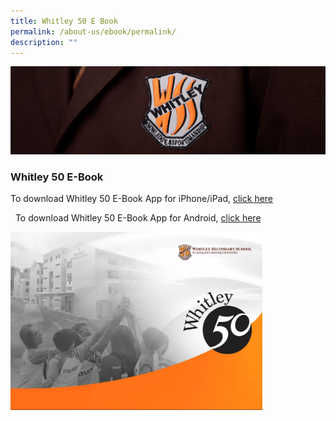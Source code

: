 ```yaml
---
title: Whitley 50 E Book
permalink: /about-us/ebook/permalink/
description: ""
---
```

![](/images/about%20us.jpg)

### Whitley 50 E-Book

To download Whitley 50 E-Book App for iPhone/iPad, [click here](https://itunes.apple.com/us/app/whitley-secondary-school/id984370953?mt=8)

  To download Whitley 50 E-Book App for Android, [click here](https://play.google.com/store/apps/developer?id=Ian+Morrison)

<img src="/images/WhitleyYearBook.jpg" style="width:80%">
